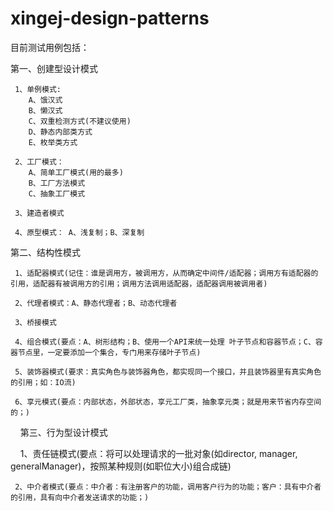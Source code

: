 # xingej-design-patterns
目前测试用例包括：


第一、创建型设计模式


     1、单例模式:
        A、饿汉式
        B、懒汉式
        C、双重检测方式(不建议使用)
        D、静态内部类方式
        E、枚举类方式
 
     2、工厂模式：
        A、简单工厂模式(用的最多)
        B、工厂方法模式
        C、抽象工厂模式

     3、建造者模式   

     4、原型模式： A、浅复制；B、深复制

第二、结构性模式

     1、适配器模式(记住：谁是调用方，被调用方，从而确定中间件/适配器；调用方有适配器的引用，适配器有被调用方的引用；调用方法调用适配器，适配器调用被调用者)

     2、代理者模式：A、静态代理者；B、动态代理者

     3、桥接模式
     
     4、组合模式(要点：A、树形结构；B、使用一个API来统一处理 叶子节点和容器节点；C、容器节点里，一定要添加一个集合，专门用来存储叶子节点)

     5、装饰器模式(要求：真实角色与装饰器角色，都实现同一个接口，并且装饰器里有真实角色的引用；如：IO流)

     6、享元模式(要点：内部状态，外部状态，享元工厂类，抽象享元类；就是用来节省内存空间的；)
     
第三、行为型设计模式

     1、责任链模式(要点：将可以处理请求的一批对象(如director, manager, generalManager)，按照某种规则(如职位大小)组合成链)
 
     2、中介者模式(要点：中介者：有注册客户的功能，调用客户行为的功能；客户：具有中介者的引用，具有向中介者发送请求的功能；)
     
     
     
     
     
     
     
     
     




   
   
   
   
   

